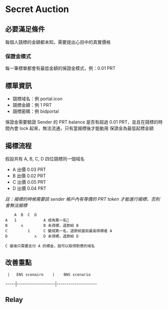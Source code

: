 # Secret Auction

## 必要滿足條件
每個人競標的金額都未知，需要提出心目中的真實價格

### 保證金模式
每一筆標單都會有最低金額的保證金模式，例：0.01 PRT

## 標單資訊
- 競標域名：例 portal.icon
- 競標金額：例 1 PRT
- 競標密碼：例 bidportal

保證金需要驗證 Sender 的 PRT balance 是否有超過 0.01 PRT，並且在競標的時間內會 lock 起來，無法流通，只有當揭標後才能動用
保證金為最低起標金額

## 揭標流程

假設共有 A, B, C, D 四位競標同一個域名
- A 出價 0.03 PRT
- B 出價 0.02 PRT
- C 出價 0.05 PRT
- D 出價 0.04 PRT

_註：揭標的時候需要該 sender 帳戶內有等價的 PRT token 才能進行揭標，否則會無法揭標_

```
    A  B  C  D
A   1            A 成為第一名
B      x         B 未得標，退款給 B
C         1      C 變成第一名，退款給當前最高得標者 A 
D            x   D 未得標，退款給 D

C 最後只需要支付 A 的標金，就可以取得對應的域名
```

## 改善重點
     |   ENS scenairo    |    BNS scenario
-----|-------------------|--------------------


## Relay


